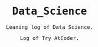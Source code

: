 <div align="center">
<samp>

# Data_Science
Leaning log of Data Science.

Log of Try AtCoder.

</samp>
</div>
